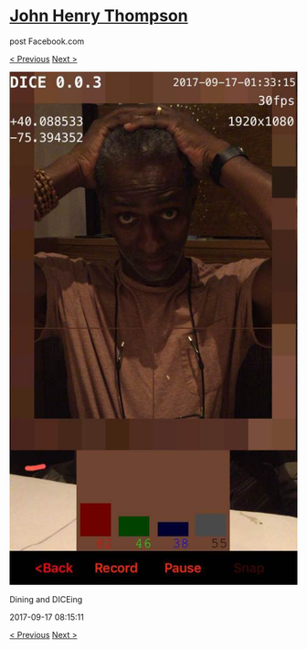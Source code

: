 # [John Henry Thompson](../README.md)
post Facebook.com

[< Previous](2017-09-17-4.md) [Next >](2017-09-15-1.md)

[![](../media/2017-09-17/Timeline-Photos-Dining-and-DICEing.jpg)](../README.md)

Dining and DICEing

2017-09-17 08:15:11

[< Previous](2017-09-17-4.md) [Next >](2017-09-15-1.md)